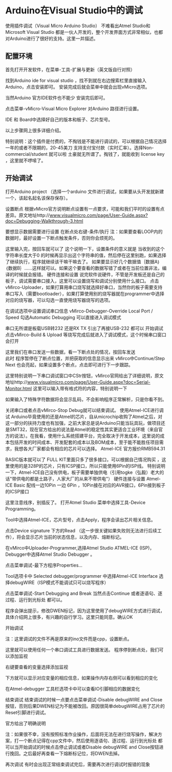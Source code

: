 # Arduino在Visual Studio中的调试
          
使用插件调试（Visual Micro Arduino Studio）
   不难看出Atmel Studio和Microsoft Visual Studio 都是一伙人开发的，整个开发界面方式非常相似，也都对Arduino进行了很好的支持。这里一并描述。

## 配置环境
首先打开开发软件，在菜单-工具-扩展与更新（英文版自行对照）
                  
找到Arduino ide for visual studio ，找不到就在右边搜索栏里直接输入Arduino，点击安装即可。
安装完成后就会菜单中就会出现vMicro选项。

当然Arduino 官方IDE软件也不能少 安装完后即可。

点击菜单-vMicro-Visual Micro Explorer 对Arduino 路径进行设置。
                 
IDE 和 Board中选择好自己的版本和板子、芯片型号。

以上步骤网上很多详细介绍。

特别说明：这个插件是付费的，不掏钱是不能进行调试的，可以根据自己情况选择一年的或者不限期的，20-45美刀 支持支付宝付款（实时汇率）。选择Non-commercial/student 就可以啦 土豪就无所谓了。掏钱了，就能收到 license key ，这里就不啰嗦了。
 
## 开始调试

打开Arduino project （选择一个arduino 文件进行调试，如果要从头开发就新建一个，该起名起名该保存保存）。
    
设置断点
根据vMicro官方说明断点设置有一点要求，可能和我们平时的设置有点差异。原文地址http://www.visualmicro.com/page/User-Guide.aspx?doc=Debugging-Walkthrough-3.html
         
要想显示数据需要进行设置
在断点处右键-条件/执行 
注：如果要查看LOOP内的数据时，最好设置一下断点触发条件，否则你会烦死的。
            
这里输入完，按回车就可以了
这个说明一下，设置条件的意义就是 当收到的这个字符串长度大于0 的时候再显示出这个字符串的值，然后停在这里别跑，如果选择了继续执行，程序就继续该干嘛干嘛去了。
如果要显示好几个数据值｛数据A｝｛数据B｝……这样就可以。如果这个要查看的数据写错了或者在当前位置非法，编译的时候就会报错。
硬件连接和设置
说完软件说硬件，不管是开发板还是自己的板子，调试需要串口接入，这里可以设置烧写和调试分别使用什么接口。
点击vMirco-Uploader，如果打算用串口烧写就选择好串口，当然你的板子需要支持串口写入（需要bootloader），如果打算使用别的烧写器就在programmer中选择对应的烧写器，可以勾选一直使用烧写器烧写的选项。
         
在调试选项中设置调试串口信息
vMirco-Debugger-Override Local Port / Speed
勾选Automatic Debugging 可以直接进入调试模式
     
串口无所谓是板载USB转232 还是RX TX 引出了再接USB-232 都可以
开始调试
点击vMirco-Build & Upload
等烧写完成后就进入了调试模式，这个时候串口窗口会打开
     
这里我们在串口发送一些数据，看一下断点处的情况，按回车发送   
此时 程序暂停在了断点位置，并把获取的信息显示出来
vMirco中Continue/Step Next 也会亮起，如果设置多个断点，点击即可进行下一步跟踪。
    
这里特别说明一下串口调试窗口中CStr按钮，vMirco官网给出了详细说明，原文地址http://www.visualmicro.com/page/User-Guide.aspx?doc=Serial-Monitor.html
这里可以输入带有格式符的内容，特别说明一下
 
如果输入了特殊字符数据将会显示乱码，不会影响程序正常解析，只是你看不到。
     
     
关闭串口或者点击vMirco-Stop Debug就可以结束调试。
使用Atmel-ICE进行调试
Arduino毕竟使用的还是Atmel的芯片，自从microchip收购了Atmel之后，对这一部分的扶持力度也有加强，之前大家总是说Arduino只能当玩具玩，做项目还是SMT32，现在官方给出的说法是Atmel的稳定性其实更适合工业环境（来自官方的说法）。在我看，使用什么系统搭建平台，完全取决于开发成本，这里说的成本包括开发的时间成本、开发配套的成本以及BOM成本，至于能不能胜任项目需求，我想各大厂家都会有相应的芯片可以选择。
Atmel-ICE 官方报价RMB594.31
 
BASIC版本就可以了 FULL KIT里面只多了很多接口，可以根据自己情况购买 ，这里使用的是328P的芯片，只有ICSP接口，所以只能使用6Pin的ISP线。
特别说明一下，Atmel-ICE自己没有供电，板子需要单独供电（引用togke（弘毅）老大的话"带供电的都是土路子，人家大厂的从来不带供电"）
硬件连接与设置
Atmel-ICE Basic 配线一边10Pin 一边 6Pin ，10Pin接在对应的AVR接口，6Pin接到板子的ICSP接口
      
 
这里注意线序，别插反了。
打开Atmel Studio 菜单中选择工具-Device Programming。
 
Tool中选择Atmel-ICE，芯片型号，点击Apply，程序会读出芯片相关信息。
 
点击Device signature 下方的Read （这一步很关键如果失败则无法进行后续工作），将会显示芯片当前的状态信息，以及内存、熔断标记。
    
在vMirco中Uploader-Programmer,选择Atmel Studio ATMEL-ICE (ISP)，Debugger中选择Atmel Studio Debugger 。
  
点击菜单调试-最下方程序Properties…
 
Tool选项卡中 Selected debugger/programmer 中选择Atmel-ICE
Interface 选择debugWIRE（ISP模式不能调试只可以烧写程序）
 
点击菜单调试-Start Debugging and Break 当然点击Continue 或者逐语句、逐过程、运行到光标处 都可以。
 
程序会弹出提示，修改DWEN标记，因为这里使用了debugWIRE方式进行调试，具体介绍网上很多，有兴趣的自行学习。这里只能同意。确认OK
   
开始调试
 
注：这里调试的文件不再是原来的ino文件而是cpp，设置断点。
 
这里就可以使用任何一个串口调试工具进行数据发送。
程序停到断点处，我们可以添加监视
 
右键要查看的变量选择添加监视
 
下方就可以显示对应变量的相应信息，如果操作内存右侧可以看到相应的变化
 
在Atmel-debugger 工具栏选项卡中可以查看IO引脚相应的数据变化
 
结束调试
结束调试的时候一点要点击菜单调试-Disable debugWIRE and Close按钮，否则后果DWEN标记为不能被改回。原因很简单debugWIRE占用了芯片的Reset引脚进行调试。
 
官方给出了明确说明
 
注：如果很不幸，没有按照标准作业操作，后面将无法在进行烧写操作，解决方案，打一个断点记得在cpp文件中，然后使用逐语句、逐过程、运行到光标处 都可以当开始调试的时候点击停止调试或者Disable debugWIRE and Close按钮进行挽回。之后最好再查看一下熔断标记位，将DWEN去掉。
 
再次调试
有时会出现正常结束调试完后，需要再次进行调试时报错的现象
